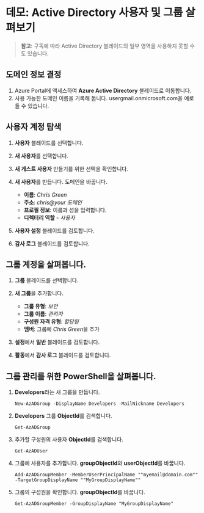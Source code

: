 # <a name="demonstration-explore-actve-directory-users-and-groups"></a>데모: Active Directory 사용자 및 그룹 살펴보기

>**참고**: 구독에 따라 Active Directory 블레이드의 일부 영역을 사용하지 못할 수도 있습니다.

## <a name="determine-domain-information"></a>도메인 정보 결정

1. Azure Portal에 액세스하여 **Azure Active Directory** 블레이드로 이동합니다.
2. 사용 가능한 도메인 이름을 기록해 둡니다. usergmail.onmicrosoft.com을 예로 들 수 있습니다.

## <a name="explore-user-accounts"></a>사용자 계정 탐색

1. **사용자** 블레이드를 선택합니다.
2. **새 사용자**를 선택합니다. 
3. **새 게스트 사용자** 만들기를 위한 선택을 확인합니다.
4. **새 사용자**를 만듭니다. 도메인을 바꿉니다. 

    + **이름**: *Chris Green*
    + **주소**: *chris@your 도메인*
    + **프로필 정보**: 이름과 성을 입력합니다. 
    + **디렉터리 역할** - *사용자*

5. **사용자 설정** 블레이드를 검토합니다.
6. **감사 로그** 블레이드를 검토합니다.

## <a name="explore-group-accounts"></a>그룹 계정을 살펴봅니다.

1. **그룹** 블레이드를 선택합니다.
2. **새 그룹**을 추가합니다. 

    + **그룹 유형**: *보안*
    + **그룹 이름**: *관리자*
    + **구성원 자격 유형**: *할당됨*
    + **멤버**: 그룹에 *Chris Green*을 추가 

3. **설정**에서 **일반** 블레이드를 검토합니다.
4. **활동**에서 **감사 로그** 블레이드를 검토합니다.

## <a name="explore-powershell-for-group-management"></a>그룹 관리를 위한 PowerShell을 살펴봅니다.

1. **Developers**라는 새 그룹을 만듭니다.

    ```
    New-AzADGroup -DisplayName Developers -MailNickname Developers
    ```

2. **Developers** 그룹 **ObjectId**를 검색합니다.

    ```
    Get-AzADGroup
    ```

3. 추가할 구성원의 사용자 **ObjectId**를 검색합니다.

    ```
    Get-AzADUser
    ```

4. 그룹에 사용자를 추가합니다. **groupObjectId**와 **userObjectId**를 바꿉니다.

    ```
    Add-AzADGroupMember -MemberUserPrincipalName ""myemail@domain.com"" -TargetGroupDisplayName ""MyGroupDisplayName""
    ```

5. 그룹의 구성원을 확인합니다. **groupObjectId**를 바꿉니다.

    ```
    Get-AzADGroupMember -GroupDisplayName "MyGroupDisplayName"
    ```